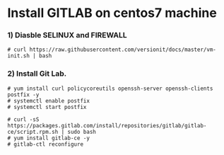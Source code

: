 # Install GITLAB on centos7 machine

### 1) Diasble SELINUX and FIREWALL
```
# curl https://raw.githubusercontent.com/versionit/docs/master/vm-init.sh | bash
```

### 2) Install Git Lab.

```
# yum install curl policycoreutils openssh-server openssh-clients postfix -y
# systemctl enable postfix
# systemctl start postfix

# curl -sS https://packages.gitlab.com/install/repositories/gitlab/gitlab-ce/script.rpm.sh | sudo bash
# yum install gitlab-ce -y
# gitlab-ctl reconfigure

```


